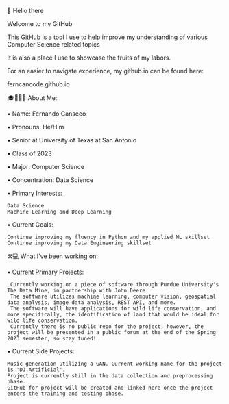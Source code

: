 👋 Hello there

Welcome to my GitHub 

This GitHub is a tool I use to help improve my understanding of various Computer Science related topics

It is also a place I use to showcase the fruits of my labors. 

For an easier to navigate experience, my github.io can be found here: 

ferncancode.github.io


🎓👨🏼‍🎓 About Me:

  • Name: Fernando Canseco
  
  • Pronouns: He/Him

  • Senior at University of Texas at San Antonio
  
  • Class of 2023
  
  • Major: Computer Science
  
  • Concentration: Data Science
  
  • Primary Interests: 
  
    Data Science 
    Machine Learning and Deep Learning 
    
  
  • Current Goals: 
    
    Continue improving my fluency in Python and my applied ML skillset
    Continue improving my Data Engineering skillset
    
    
  ⚒💻 What I've been working on:
  
  • Current Primary Projects: 
  
     Currently working on a piece of software through Purdue University's The Data Mine, in partnership with John Deere.
     The software utilizes machine learning, computer vision, geospatial data analysis, image data analysis, REST API, and more.
     The software will have applications for wild life conservation, and more specifically, the identification of land that would be ideal for wild life conservation.
     Currently there is no public repo for the project, however, the project will be presented in a public forum at the end of the Spring 2023 semester, so stay tuned! 
     
  • Current Side Projects:
  
    Music generation utilizing a GAN. Current working name for the project is 'DJ.Artificial'.
    Project is currently still in the data collection and preprocessing phase.
    GitHub for project will be created and linked here once the project enters the training and testing phase.
     
     
